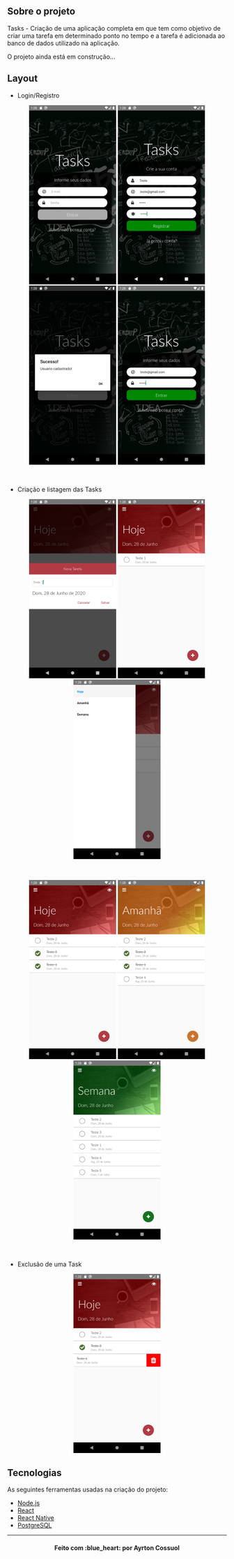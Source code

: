 ## Sobre o projeto

Tasks - Criação de uma aplicação completa em que tem como objetivo de criar uma tarefa em determinado ponto no tempo e a tarefa é adicionada ao banco de dados utilizado na aplicação.

O projeto ainda está em construção...
## Layout
- Login/Registro

<p align="center">
  <img alt="tasks-login-register" title="#tasks-login-register" src="./images/login.png" width="200px">

  <img alt="tasks-login-register" title="#tasks-login-register" src="./images/register.png" width="200px">

  <img alt="tasks-login-register" title="#tasks-login-register" src="./images/success-register.png" width="200px">
  
  <img alt="tasks-login-register" title="#tasks-login-register" src="./images/login2.png" width="200px">
</p>
<br>

- Criação e listagem das Tasks

<p align="center">
  <img alt="tasks-list-register" title="#tasks-list-register" src="./images/task-record.png" width="200px">

  <img alt="tasks-list-register" title="#tasks-list-register" src="./images/task-list.png" width="200px">
  
  <img alt="tasks-menu" title="#tasks-menu" src="./images/Menu.png" width="200px">
</p>
<br>

<p align="center">
  <img alt="tasks-list-register" title="#tasks-list-register" src="./images/list-1.png" width="200px">

  <img alt="tasks-list-register" title="#tasks-list-register" src="./images/list-2.png" width="200px">
  
  <img alt="tasks-list-register" title="#tasks-list-register" src="./images/list-3.png" width="200px">
</p>
<br>

- Exclusão de uma Task

<p align="center">
  <img alt="tasks-delete" title="#tasks-delete" src="./images/delete-task.png" width="200px">
</p>

## Tecnologias

As seguintes ferramentas usadas na criação do projeto:

- [Node.js][nodejs]
- [React][reactjs]
- [React Native][rn]
- [PostgreSQL][pg]

---

<h4 align="center">
    Feito com :blue_heart: por Ayrton Cossuol
</h4>


[nodejs]: https://nodejs.org/
[reactjs]: https://reactjs.org
[rn]: https://facebook.github.io/react-native/
[pg]: https://www.postgresql.org/